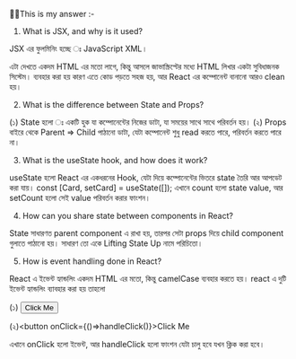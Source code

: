 👨‍💻This is my answer :-

1.  What is JSX, and why is it used?

JSX এর ফুলমিনিং হচ্ছে ঃ JavaScript XML।

এটা দেখতে একদম HTML এর মতো লাগে, কিন্তু আসলে জাভাস্ক্রিপ্টের মধ্যে HTML লিখার একটা সুবিধাজনক সিস্টেম। ব্যবহার করা হয় কারণ এতে কোড পড়তে সহজ হয়, আর React এর কম্পোনেন্ট বানানো আরও clean হয়।

2. What is the difference between State and Props?

(১) State হলো ঃ একটি হুক যা কম্পোনেন্টের নিজের ডাটা, যা সময়ের সাথে সাথে পরিবর্তন হয়।
(২) Props বাইরে থেকে Parent => Child পাঠানো ডাটা, যেটা কম্পোনেন্ট শুধু read করতে পারে, পরিবর্তন করতে পারে না।

3. What is the useState hook, and how does it work?

useState হলো React এর একধরনের Hook, যেটা দিয়ে কম্পোনেন্টের ভিতরে state তৈরি আর আপডেট করা যায়।
const [Card, setCard] = useState([]);
এখানে count হলো state value, আর setCount হলো সেই value পরিবর্তন করার ফাংশন।

4. How can you share state between components in React?

State সাধারণত parent component এ রাখা হয়,
তারপর সেটা props দিয়ে child component গুলাতে পাঠানো হয়।
সাধারণ তো একে Lifting State Up নামে পরিচিতো।

5. How is event handling done in React?

React এ ইভেন্ট হ্যান্ডলিং একদম HTML এর মতো, কিন্তু camelCase ব্যবহার করতে হয়।
react এ দুটি ইভেন্ট হ্যান্ডলিং ব্যাবহার করা হয় তাহলো

(১) <button onClick={handleClick}>Click Me</button>

(২)<button onClick={()=>handleClick()}>Click Me</button>

এখানে onClick হলো ইভেন্ট, আর handleClick হলো ফাংশন যেটা চালু হবে যখন ক্লিক করা হবে।
